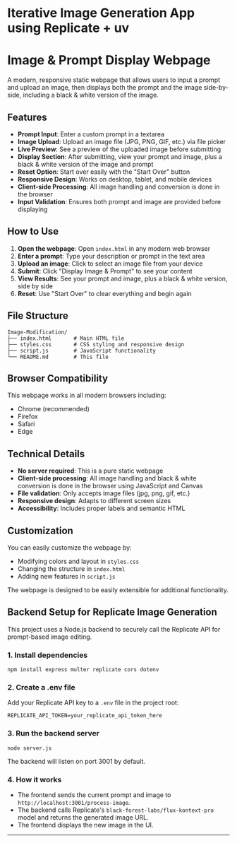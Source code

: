 # Iterative Image Generation App using Replicate + uv

# Image & Prompt Display Webpage

A modern, responsive static webpage that allows users to input a prompt and upload an image, then displays both the prompt and the image side-by-side, including a black & white version of the image.

## Features

- **Prompt Input**: Enter a custom prompt in a textarea
- **Image Upload**: Upload an image file (JPG, PNG, GIF, etc.) via file picker
- **Live Preview**: See a preview of the uploaded image before submitting
- **Display Section**: After submitting, view your prompt and image, plus a black & white version of the image and prompt
- **Reset Option**: Start over easily with the "Start Over" button
- **Responsive Design**: Works on desktop, tablet, and mobile devices
- **Client-side Processing**: All image handling and conversion is done in the browser
- **Input Validation**: Ensures both prompt and image are provided before displaying

## How to Use

1. **Open the webpage**: Open `index.html` in any modern web browser
2. **Enter a prompt**: Type your description or prompt in the text area
3. **Upload an image**: Click to select an image file from your device
4. **Submit**: Click "Display Image & Prompt" to see your content
5. **View Results**: See your prompt and image, plus a black & white version, side by side
6. **Reset**: Use "Start Over" to clear everything and begin again

## File Structure

```
Image-Modification/
├── index.html       # Main HTML file
├── styles.css       # CSS styling and responsive design
├── script.js        # JavaScript functionality
└── README.md        # This file
```

## Browser Compatibility

This webpage works in all modern browsers including:
- Chrome (recommended)
- Firefox
- Safari
- Edge

## Technical Details

- **No server required**: This is a pure static webpage
- **Client-side processing**: All image handling and black & white conversion is done in the browser using JavaScript and Canvas
- **File validation**: Only accepts image files (jpg, png, gif, etc.)
- **Responsive design**: Adapts to different screen sizes
- **Accessibility**: Includes proper labels and semantic HTML

## Customization

You can easily customize the webpage by:
- Modifying colors and layout in `styles.css`
- Changing the structure in `index.html`
- Adding new features in `script.js`

The webpage is designed to be easily extensible for additional functionality.

## Backend Setup for Replicate Image Generation

This project uses a Node.js backend to securely call the Replicate API for prompt-based image editing.

### 1. Install dependencies

```
npm install express multer replicate cors dotenv
```

### 2. Create a .env file

Add your Replicate API key to a `.env` file in the project root:

```
REPLICATE_API_TOKEN=your_replicate_api_token_here
```

### 3. Run the backend server

```
node server.js
```

The backend will listen on port 3001 by default.

### 4. How it works
- The frontend sends the current prompt and image to `http://localhost:3001/process-image`.
- The backend calls Replicate's `black-forest-labs/flux-kontext-pro` model and returns the generated image URL.
- The frontend displays the new image in the UI.

---

